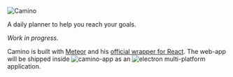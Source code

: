 ![Camino](http://cl.ly/image/0g2f3B0R2I40/camino-logo.png)

A daily planner to help you reach your goals.

_Work in progress._

Camino is built with [Meteor](http://meteor.com) and his [official wrapper for React](https://atmospherejs.com/meteor/react). The web-app will be shipped inside ![camino-app](https://github.com/fjaguero/camino-app) as an ![electron](https://github.com/atom/electron) multi-platform application. 

